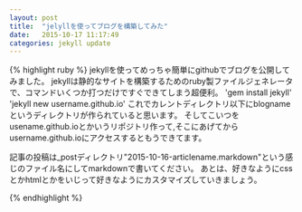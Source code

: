 ```yaml
---
layout: post
title:  "jelyllを使ってブログを構築してみた"
date:   2015-10-17 11:17:49
categories: jekyll update
---
```


{% highlight ruby %}
jekyllを使ってめっちゃ簡単にgithubでブログを公開してみました。
jekyllは静的なサイトを構築するためのruby製ファイルジェネレータで、コマンドいくつか打つだけですぐできてしまう超便利。
'gem install jekyll'
'jekyll new username.github.io'
これでカレントディレクトリ以下にblognameというディレクトリが作られていると思います。
そしてこいつをusename.github.ioとかいうリポジトリ作って,そこにあげてからusername.github.ioにアクセスするともうできてます。

記事の投稿は_postディレクトリ"2015-10-16-articlename.markdown"という感じのファイル名にしてmarkdownで書いてください。
あとは、好きなようにcssとかhtmlとかをいじって好きなようにカスタマイズしていきましょう。

{% endhighlight %}


[jekyll]:      http://jekyllrb.com
[jekyll-gh]:   https://github.com/jekyll/jekyll
[jekyll-help]: https://github.com/jekyll/jekyll-help
